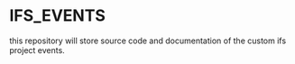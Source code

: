 # IFS_EVENTS
this repository will store source code and documentation of the custom ifs project events.
